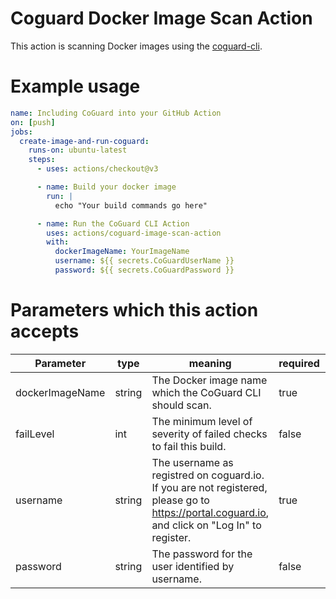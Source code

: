 # Coguard Docker Image Scan Action

This action is scanning Docker images using the
[coguard-cli](https://github.com/coguardio/coguard-cli).

# Example usage

```yaml
name: Including CoGuard into your GitHub Action
on: [push]
jobs:
  create-image-and-run-coguard:
    runs-on: ubuntu-latest
    steps:
      - uses: actions/checkout@v3

      - name: Build your docker image
        run: |
          echo "Your build commands go here"

      - name: Run the CoGuard CLI Action
        uses: actions/coguard-image-scan-action
        with:
          dockerImageName: YourImageName
          username: ${{ secrets.CoGuardUserName }}
          password: ${{ secrets.CoGuardPassword }}
```

# Parameters which this action accepts

| Parameter         | type     | meaning | required | default |
|--------------|-----------|------------|-----------|---------|
| dockerImageName | string | The Docker image name which the CoGuard CLI should scan. | true    | N/A |
| failLevel | int |  The minimum level of severity of failed checks to fail this build. | false | 1   |
| username | string | The username as registred on coguard.io. If you are not registered, please go to https://portal.coguard.io, and click on "Log In" to register. | true | N/A |
| password | string | The password for the user identified by username. | false | 1   | N/A |
